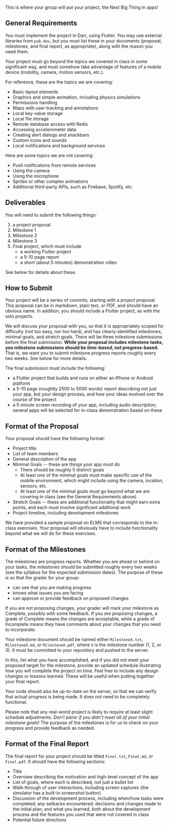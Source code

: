 This is where your group will put your project, the Next Big Thing
in apps!

## General Requirements

You must implement the project in Dart, using Flutter.  You may use
external libraries from `pub.dev`, but you must list these in your
documents (proposal, milestones, and final report, as appropriate),
along with the reason you need them.

Your project must go beyond the topics we covered in class in some
significant way, and must somehow take advantage of features of a
mobile device (mobility, camera, motion sensors, etc.).

For reference, these are the topics we are covering:

* Basic layout elements
* Graphics and simple animation, including physics simulations
* Permissions handling
* Maps with user-tracking and annotations
* Local key-value storage
* Local file storage
* Remote database access with Redis
* Accessing accelerometer data
* Creating alert dialogs and snackbars
* Custom icons and sounds
* Local notifications and background services

Here are _some_ topics we are not covering:

* Push notifications from remote services
* Using the camera
* Using the microphone
* Sprites or other complex animations
* Additional third-party APIs, such as Firebase, Spotify, etc.

## Deliverables

You will need to submit the following things:

1. a project proposal
2. Milestone 1
3. Milestone 2
4. Milestone 3
5. Final project, which must include
    * a working Flutter project
    * a 5-10 page report
    * a short (about 5 minutes) demonstration video

See below for details about these.

## How to Submit

Your project will be a series of commits, starting with a project proposal.
This proposal can be in markdown, plain text, or PDF, and should have an
obvious name. In addition, you should include a Flutter project, as with the
solo projects.

We will discuss your proposal with you, so that it is appropriately
scoped for difficulty (not too easy, nor too hard), and has
clearly-identified milestones, minimal goals, and stretch goals. There
will be three milestone submissions before the final
submission. **While your proposal includes milestone tasks, you
milestone submissions should be *time-based*, not progress-based.** That
is, we want you to submit milestone progress reports roughly every two
weeks. See below for more details.

The final submission must include the following:

* a Flutter project that builds and runs on either an iPhone or
  Android platform
* a 5-10 page (roughtly 2500 to 5000 words) report describing not just your
  app, but your design process, and how your ideas evolved over the course
  of the project
* a 5 minute screen recording of your app, including audio description; several
  apps will be selected for in-class demonstration based on these

## Format of the Proposal

Your proposal should have the following format:

* Project title
* List of team members
* General description of the app
* Minimal Goals -- these are things your app *must* do
    * There should be roughly 5 distinct goals
    * At least one of the minimal goals must make specific use of the
      mobile environment, which might include using the camera, location,
      sensors, etc.
    * At least one of the minimal goals must go beyond what we are covering
      in class (see the General Requirements above)
* Stretch Goals -- these are additional functionality that might earn
  extra points, and each must involve significant additional work
* Project timeline, including development milestones

We have provided a sample proposal on ELMS that corresponds to the in-class
exercises. Your proposal will obviously have to include functionality beyond
what we will do for these exercises.

## Format of the Milestones

The milestones are progress reports. Whether you are ahead or behind on
your tasks, the milestones should be submitted roughly every two weeks
(see the syllabus for the expected submission dates). The purpose of these
is so that the grader for your group:

* can see that you are making progress
* knows what issues you are facing
* can approve or provide feedback on proposed changes

If you are not proposing changes, your grader will mark your milestone
as Complete, possibly with some feedback. If you _are_ proposing
changes, a grade of Complete means the changes are acceptable, while a
grade of Incomplete means they have comments about your changes that
you need to incorporate.

Your milestone document should be named either `MilestoneX.txt`,
`MilestoneX.md`, or `MilestoneX.pdf`, where `X` is the milestone number
(1, 2, or 3). It must be committed to your repository and pushed to the
server.

In this, list what you have accomplished, and if you did not meet your
proposed target for the milestone, provide an updated schedule
illustrating how you will complete the project on time. Feel free to
include any design changes or lessons learned. These will be useful
when putting together your final report.

Your code should also be up-to-date on the server, so that we can
verify that actual progress is being made. It does not need to be
completely functional.

Please note that any real-world project is likely to require at least
slight schedule adjustments. *Don't panic if you didn't meet all of your
initial milestone goals!* The purpose of the milestones is for us to
check on your progress and provide feedback as needed.

## Format of the Final Report

The final report for your project should be titled `Final.txt`, `Final.md`,
or `Final.pdf`. It should have the following sections:

* Title
* Overview describing the motivation and high-level concept of the app
* List of goals, where each is described, not just a bullet list
* Walk-through of user interactions, including screen captures (the
  simulator has a built-in screenshot button)
* Discussion of the development process, including when/how tasks were
  completed; any setbacks encountered; decisions and changes made to
  the initial plan; and what you learned, both about the development
  process and the features you used that were not covered in class
* Potential future directions

